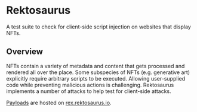 # Rektosaurus

A test suite to check for client-side script injection on websites that display NFTs.

## Overview

NFTs contain a variety of metadata and content that gets processed and rendered all over the place. Some subspecies of NFTs (e.g. generative art) explicitly require arbitrary scripts to be executed. Allowing user-supplied code while preventing malicious actions is challenging. Rektosaurus implements a number of attacks to help test for client-side attacks.

[Payloads](payloads) are hosted on [rex.rektosaurus.io](https://rex.rektosaurus.io/).
